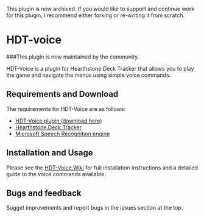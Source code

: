 This plugin is now archived. If you would like to support and continue work for this plugin, I recommend either forking or re-writing it from scratch. 

# HDT-voice

###This plugin is now maintained by the community.

HDT-Voice is a plugin for Hearthstone Deck Tracker that allows you to play the game and navigate the menus using simple voice commands.

## Requirements and Download

The requirements for HDT-Voice are as follows:
- [HDT-Voice plugin (download here)](https://github.com/HearthSim/HDT-Voice/releases/latest)
- [Hearthstone Deck Tracker](https://github.com/Epix37/Hearthstone-Deck-Tracker)
- [Microsoft Speech Recognition engine](https://www.google.com/?q=install+microsoft+speech+recognition)

## Installation and Usage

Please see the [HDT-Voice Wiki](https://github.com/topher-au/HDT-Voice/wiki) for full installation instructions and a detailed guide to the voice commands available.

## Bugs and feedback

Sugget improvements and report bugs in the issues section at the top.
